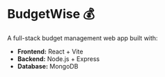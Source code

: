 # BudgetWise 💰

A full-stack budget management web app built with:

- **Frontend:** React + Vite
- **Backend:** Node.js + Express
- **Database:** MongoDB



